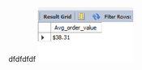 dfdfdfdf
![](https://github.com/tambej29/SQL/blob/main/Pizza%20Analyst/Queries%20pictures/A-KPIS/Average_order_value.png)
